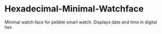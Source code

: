 # Hexadecimal-Minimal-Watchface
Minimal watch face for pebble smart watch. Displays date and time in digital hex
